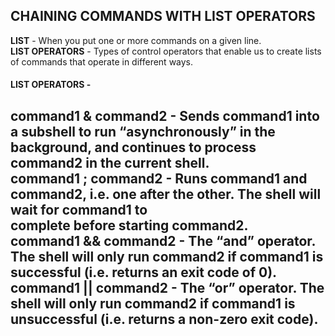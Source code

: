 ## CHAINING COMMANDS WITH LIST OPERATORS
**LIST** - When you put one or more commands on a given line. </br>
**LIST OPERATORS** - Types of control operators that enable us to create lists of commands that operate in different ways.
#### LIST OPERATORS - 
**command1 & command2 -**  Sends command1 into a subshell to run “asynchronously” in the background, and continues to process 
  command2 in the current shell.
</br>
**command1 ; command2 -**  Runs command1 and command2, i.e. one after the other. The shell will wait for command1 to </br>
  complete before starting command2. 
</br>
**command1 && command2 -**  The “and” operator. The shell will only run command2 if command1 is
  successful (i.e. returns an exit code of 0). 
</br>
**command1 || command2 -**  The “or” operator. The shell will only run
  command2 if command1 is unsuccessful (i.e. returns a non-zero exit code).
</br>
---


